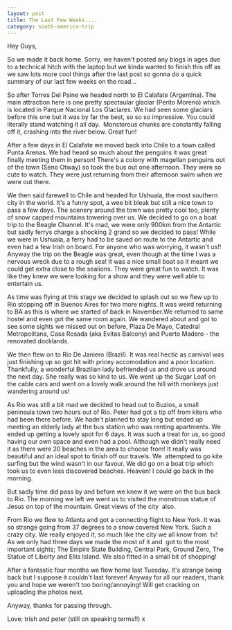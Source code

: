 ```yaml
---
layout: post
title: The Last Few Weeks....
category: south-america-trip
---
```

Hey Guys,

So we made it back home. Sorry, we haven't posted any blogs in ages due to a technical hitch with the laptop but we kinda wanted to finish this off as we saw lots more cool things after the last post so gonna do a quick summary of our last few weeks on the road...

So after Torres Del Paine we headed north to El Calafate (Argentina). The main attraction here is one pretty spectaular glaciar (Perito Moreno) which is located in Parque Nacional Los Glaciares. We had seen some glaciars before this one but it was by far the best, so so so impressive. You could literally stand watching it all day.  Monstorous chunks are constantly falling off it, crashing into the river below. Great fun!

After a few days in El Calafate we moved back into Chile to a town called Punta Arenas. We had heard so much about the penguins it was great finally meeting them in person! There's a colony with magellan penguins out of the town (Seno Otway) so took the bus out one afternoon. They were so cute to watch. They were just returning from their afternoon swim when we were out there.

We then said farewell to Chile and headed for Ushuaia, the most southern city in the world. It's a funny spot, a wee bit bleak but still a nice town to pass a few days. The scenery around the town was pretty cool too, plenty of snow capped mountains towering over us. We decided to go on a boat trip to the Beagle Channel. It's mad, we were only 900km from the Antartic but sadly ferrys charge a shocking 2 grand so we decided to pass! While we were in Ushuaia, a ferry had to be saved on route to the Antartic and even had a few Irish on board. For anyone who was worrying, it wasn't us!! Anyway the trip on the Beagle was great, even though at the time I was a nervous wreck due to a rough sea! It was a nice small boat so it meant we could get extra close to the sealions. They were great fun to watch. It was like they knew we were looking for a show and they were well able to entertain us.

As time was flying at this stage we decided to splash out so we flew up to Rio stopping off in Buenos Aires for two more nights. It was weird returning to BA as this is where we started of back in November.We returned to same hostel and even got the same room again. We wandered about and got to see some sights we missed out on before, Plaza De Mayo, Catedral Metropolitana, Casa Rosada (aka Evitas Balcony) and Puerto Madero - the renovated docklands.

We then flew on to Rio De Janiero (Brazil). It was real hectic as carnival was just finishing up so got hit with pricey accomodation and a poor location. Thankfully, a wonderful Brazilian lady befriended us and drove us around the next day. She really was so kind to us. We went up the Sugar Loaf on the cable cars and went on a lovely walk around the hill with monkeys just wandering around us!

As Rio was still a bit mad we decided to head out to Buzios, a small peninsula town two hours out of Rio. Peter had got a tip off from kiters who had been there before. We hadn't planned to stay long but ended up meeting an elderly lady at the bus station who was renting apartments. We ended up getting a lovely spot for 6 days. It was such a treat for us, so good having our own space and even had a pool. Although we didn't really need it as there were 20 beaches in the area to choose from! It really was beautiful and an ideal spot to finish off our travels. We  attempted to go kite surfing but the wind wasn't in our favour. We did go on a boat trip which took us to even less discovered beaches. Heaven! I could go back in the morning.

But sadly time did pass by and before we knew it we were on the bus back to Rio. The morning we left we went us to visited the monstrous statue of Jesus on top of the mountain. Great views of the city  also.

From Rio we flew to Atlanta and got a connecting flight to New York. It was so strange going from 37 degrees to a snow covered New York. Such a crazy city. We really enjoyed it, so much like the city we all know from  tv! As we only had three days we made the most of it and  got to the most important sights; The Empire State Building, Central Park, Ground Zero, The Statue of Liberty and Ellis Island. We also fitted in a small bit of shopping!

After a fantastic four months we flew home last Tuesday. It's strange being back but I suppose it couldn't last forever! Anyway for all our readers, thank you and hope we weren't too boring/annoying! Will get cracking on uploading the photos next.

Anyway, thanks for passing through.

Love; trish and peter (still on speaking terms!!) x
